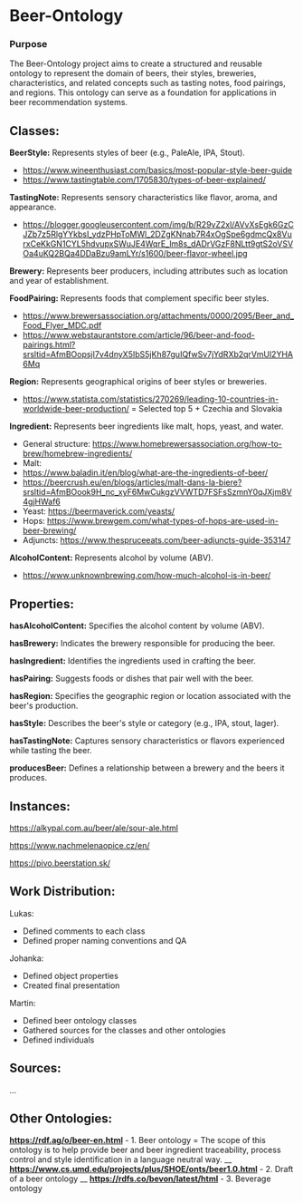 # Beer-Ontology

### Purpose

The Beer-Ontology project aims to create a structured and reusable ontology to represent the domain of beers, their styles, breweries, characteristics, and related concepts such as tasting notes, food pairings, and regions. This ontology can serve as a foundation for applications in beer recommendation systems.

## Classes:

**BeerStyle:** Represents styles of beer (e.g., PaleAle, IPA, Stout).
- https://www.wineenthusiast.com/basics/most-popular-style-beer-guide
- https://www.tastingtable.com/1705830/types-of-beer-explained/

**TastingNote:** Represents sensory characteristics like flavor, aroma, and appearance.
- https://blogger.googleusercontent.com/img/b/R29vZ2xl/AVvXsEgk6GzCJZb7z5RlgYYkbsI_ydzPHpToMWl_2DZgKNnab7R4xOgSpe6gdmcQx8VurxCeKkGN1CYL5hdvupxSWuJE4WqrE_lm8s_dADrVGzF8NLtt9gtS2oVSVOa4uKQ2BQa4DDaBzu9amLYr/s1600/beer-flavor-wheel.jpg

**Brewery:** Represents beer producers, including attributes such as location and year of establishment.

**FoodPairing:** Represents foods that complement specific beer styles.
- https://www.brewersassociation.org/attachments/0000/2095/Beer_and_Food_Flyer_MDC.pdf
- https://www.webstaurantstore.com/article/96/beer-and-food-pairings.html?srsltid=AfmBOopsjI7v4dnyX5IbS5jKh87guIQfwSv7jYdRXb2qrVmUl2YHA6Mq

**Region:** Represents geographical origins of beer styles or breweries.
- https://www.statista.com/statistics/270269/leading-10-countries-in-worldwide-beer-production/ = Selected top 5 + Czechia and Slovakia

**Ingredient:** Represents beer ingredients like malt, hops, yeast, and water. 
- General structure: https://www.homebrewersassociation.org/how-to-brew/homebrew-ingredients/
- Malt:
- https://www.baladin.it/en/blog/what-are-the-ingredients-of-beer/
- https://beercrush.eu/en/blogs/articles/malt-dans-la-biere?srsltid=AfmBOook9H_nc_xyF6MwCukgzVVWTD7FSFsSzmnY0qJXjm8V4gjHWaf6
- Yeast: https://beermaverick.com/yeasts/
- Hops: https://www.brewgem.com/what-types-of-hops-are-used-in-beer-brewing/
- Adjuncts: https://www.thespruceeats.com/beer-adjuncts-guide-353147

**AlcoholContent:** Represents alcohol by volume (ABV).
- https://www.unknownbrewing.com/how-much-alcohol-is-in-beer/


## Properties:

**hasAlcoholContent:** Specifies the alcohol content by volume (ABV).

**hasBrewery:** Indicates the brewery responsible for producing the beer.

**hasIngredient:** Identifies the ingredients used in crafting the beer.

**hasPairing:** Suggests foods or dishes that pair well with the beer.

**hasRegion:** Specifies the geographic region or location associated with the beer's production.

**hasStyle:** Describes the beer's style or category (e.g., IPA, stout, lager).

**hasTastingNote:** Captures sensory characteristics or flavors experienced while tasting the beer.

**producesBeer:** Defines a relationship between a brewery and the beers it produces.


## Instances:
https://alkypal.com.au/beer/ale/sour-ale.html

https://www.nachmelenaopice.cz/en/

https://pivo.beerstation.sk/


## Work Distribution:
Lukas:
- Defined comments to each class
- Defined proper naming conventions and QA

Johanka:
- Defined object properties
- Created final presentation

Martin:
- Defined beer ontology classes
- Gathered sources for the classes and other ontologies
- Defined individuals

## Sources:
...

## Other Ontologies:
**https://rdf.ag/o/beer-en.html** - 1. Beer ontology = The scope of this ontology is to help provide beer and beer ingredient traceability, process control and style identification in a language neutral way. __
**https://www.cs.umd.edu/projects/plus/SHOE/onts/beer1.0.html** - 2. Draft of a beer ontology __
**https://rdfs.co/bevon/latest/html** - 3. Beverage ontology
